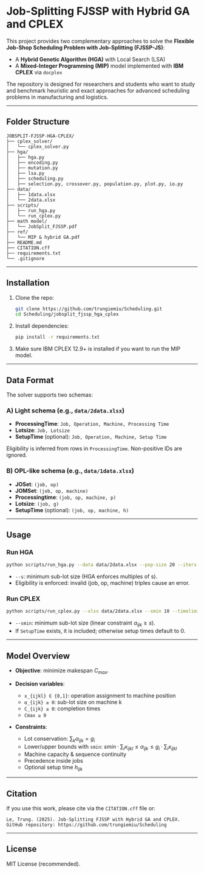# Job-Splitting FJSSP with Hybrid GA and CPLEX

This project provides two complementary approaches to solve the **Flexible Job-Shop Scheduling Problem with Job-Splitting (FJSSP-JS)**:

* A **Hybrid Genetic Algorithm (HGA)** with Local Search (LSA)
* A **Mixed-Integer Programming (MIP)** model implemented with **IBM CPLEX** via `docplex`

The repository is designed for researchers and students who want to study and benchmark heuristic and exact approaches for advanced scheduling problems in manufacturing and logistics.

---

## Folder Structure

```
JOBSPLIT-FJSSP-HGA-CPLEX/
├── cplex_solver/
│   └── cplex_solver.py        
├── hga/
│   ├── hga.py                 
│   ├── encoding.py           
│   ├── mutation.py            
│   ├── lsa.py                
│   ├── scheduling.py          
│   ├── selection.py, crossover.py, population.py, plot.py, io.py
├── data/
│   ├── 1data.xlsx             
│   └── 2data.xlsx             
├── scripts/
│   ├── run_hga.py             
│   └── run_cplex.py
├── math model/           
│   └── JobSplit_FJSSP.pdf   
├── ref/           
│   └── MIP & hybrid GA.pdf         
├── README.md
├── CITATION.cff
├── requirements.txt
└── .gitignore
```

---

## Installation

1. Clone the repo:

   ```bash
   git clone https://github.com/trungiemiu/Scheduling.git
   cd Scheduling/jobsplit_fjssp_hga_cplex
   ```

2. Install dependencies:

   ```bash
   pip install -r requirements.txt
   ```

3. Make sure IBM CPLEX 12.9+ is installed if you want to run the MIP model.

---

## Data Format

The solver supports two schemas:

### A) Light schema (e.g., `data/2data.xlsx`)

* **ProcessingTime**: `Job, Operation, Machine, Processing Time`
* **Lotsize**: `Job, Lotsize`
* **SetupTime** (optional): `Job, Operation, Machine, Setup Time`

Eligibility is inferred from rows in `ProcessingTime`. Non-positive IDs are ignored.

### B) OPL-like schema (e.g., `data/1data.xlsx`)

* **JOSet**: `(job, op)`
* **JOMSet**: `(job, op, machine)`
* **Processingtime**: `(job, op, machine, p)`
* **Lotsize**: `(job, g)`
* **SetupTime** (optional): `(job, op, machine, h)`

---

## Usage

### Run HGA

```bash
python scripts/run_hga.py --data data/2data.xlsx --pop-size 20 --iters 50 --s 10 --beta 5 --seed 42
```

* `--s`: minimum sub-lot size (HGA enforces multiples of s).
* Eligibility is enforced: invalid (job, op, machine) triples cause an error.

### Run CPLEX

```bash
python scripts/run_cplex.py --xlsx data/2data.xlsx --smin 10 --timelimit 600
```

* `--smin`: minimum sub-lot size (linear constraint $\alpha_{ijk} \ge s$).
* If `SetupTime` exists, it is included; otherwise setup times default to 0.

---

## Model Overview

* **Objective**: minimize makespan $C_{max}$.
* **Decision variables**:

  * `x_{ijkl} ∈ {0,1}`: operation assignment to machine position
  * `α_{ijk} ≥ 0`: sub-lot size on machine k
  * `C_{ijk} ≥ 0`: completion times
  * `Cmax ≥ 0`
* **Constraints**:

  * Lot conservation: $∑_k α_{ijk} = g_i$
  * Lower/upper bounds with `smin`: $smin·∑_l x_{ijkl} ≤ α_{ijk} ≤ g_i·∑_l x_{ijkl}$
  * Machine capacity & sequence continuity
  * Precedence inside jobs
  * Optional setup time $h_{ijk}$

---

## Citation

If you use this work, please cite via the `CITATION.cff` file or:

```
Le, Trung. (2025). Job-Splitting FJSSP with Hybrid GA and CPLEX.
GitHub repository: https://github.com/trungiemiu/Scheduling
```

---

## License

MIT License (recommended).

